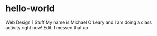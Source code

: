 # hello-world
Web Design 1 Stuff
My name is Michael O'Leary and I am doing a class activity right now!
Edit: I messed that up
